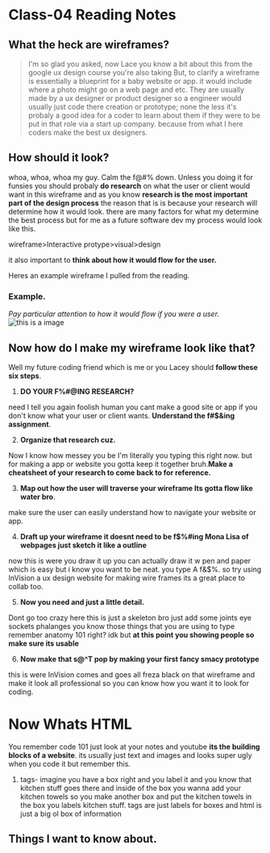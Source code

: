 # Class-04 Reading Notes

## What the heck are wireframes?

> I'm so glad you asked, now Lace you know a bit 
about this from the google ux design course you're 
also taking But, to clarify a wireframe is 
essentially a blueprint for a baby website or app. 
it would include where a photo might go on a web 
page and etc. They are usually made by a ux 
designer or product designer so a engineer would 
usually just code there creation or prototype; none 
the less it's probaly a good idea for a coder to 
learn about them if they were to be put in that 
role via a start up company. because from what I 
here coders make the best ux designers.

## How should it look?
whoa, whoa, whoa my guy. Calm the f@#% down. Unless 
you doing it for funsies you should probaly 
**do research** on what the user or client
would want in this wireframe and as you know **research is the most important part of the design process** the reason that is is because your research will determine how it would look. there are many factors for what my determine the best process but for me as a future software dev my process would look like this. 

wireframe>Interactive protype>visual>design

it also important to **think about how it would flow for the user.**

Heres an example wireframe I pulled from the reading. 

### Example.
*Pay particular attention to how it would flow if you were a user.*
![this is a image](https://dpbnri2zg3lc2.cloudfront.net/en/wp-content/uploads/old-blog-uploads/versions/samuel-student-wireframe---x----972-715x---.png)

## Now how do I make my wireframe look like that?

Well my future coding friend which is me or you Lacey should **follow these six steps**.

1. **DO YOUR F%#@ING RESEARCH?**

need I tell you again foolish human you cant make a good site or app if you don't know what your user or client wants. **Understand the f#$&ing assignment**. 

2. **Organize that research cuz.**

Now I know how messey you be I'm literally you typing this right now. but for making a app or website you gotta keep it together bruh.**Make a cheatsheet of your research to come back to for reference.** 

3. **Map out how the user will traverse your wireframe Its gotta flow like water bro**.

make sure the user can easily understand how to navigate your website or app.

4.  **Draft up your wireframe it doesnt need to be f$%#ing Mona Lisa of webpages just sketch it like a outline** 

now this is were you draw it up you can actually draw it w pen and paper which is easy but i know you want to be neat. you type A f&$%. so try using InVision a ux design website for making wire frames its a great place to collab too.

5. **Now you need and just a little detail.**

Dont go too crazy here this is just a skeleton bro just add some joints eye sockets phalanges you know those things that you are using to type remember anatomy 101 right? idk but **at this point you showing people so make sure its usable**
 
 6. **Now make that s@^T pop by making your first fancy smacy prototype**

 this is were InVision comes and goes all freza black on that wireframe and make it look all professional so you can know how you want it to look for coding. 


 # Now Whats HTML
 
 You remember code 101 just look at your notes and 
 youtube **its the building blocks of a website**. 
 its usually just text and images and looks super 
 ugly when you code it but remember this. 

 1. tags- imagine you have a box right and you label it and you know that kitchen stuff goes there and inside of the box you wanna add your kitchen towels so you make another box and put the kitchen towels in the box you labels kitchen stuff. tags are just labels for boxes and html is just a big ol box of information 






## Things I want to know about.